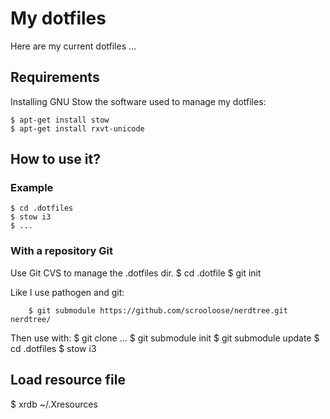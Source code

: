 # My dotfiles

Here are my current dotfiles ...

## Requirements

Installing GNU Stow the software used to manage my dotfiles:

	$ apt-get install stow
    $ apt-get install rxvt-unicode

## How to use it?

### Example

	$ cd .dotfiles
	$ stow i3
	$ ...

### With a repository Git

Use Git CVS to manage the .dotfiles dir.
        $ cd .dotfile
        $ git init

Like I use pathogen and git:

        $ git submodule https://github.com/scrooloose/nerdtree.git nerdtree/

Then use with:
    $ git clone ...
    $ git submodule init
    $ git submodule update
    $ cd .dotfiles
    $ stow i3

## Load resource file

  $ xrdb ~/.Xresources
